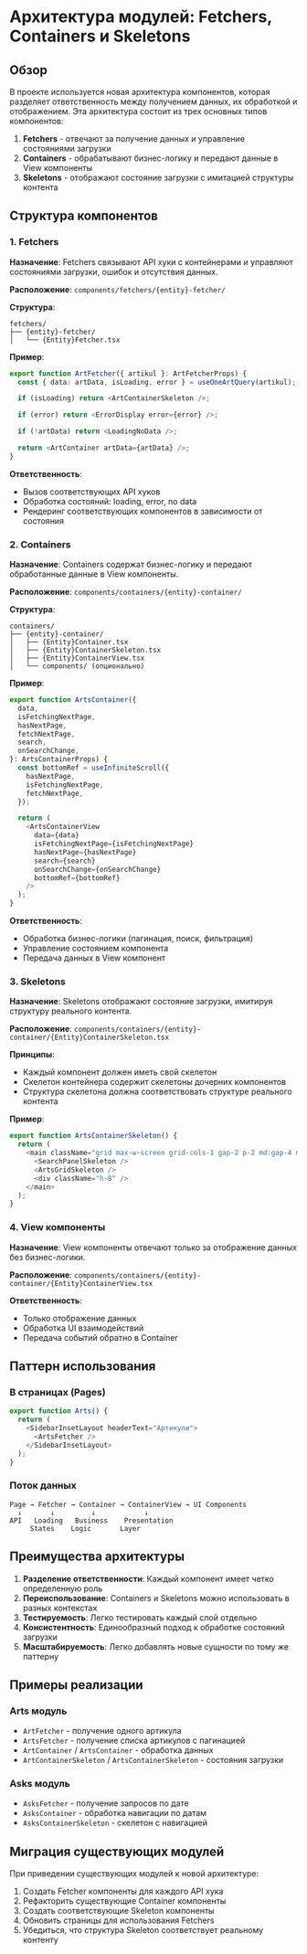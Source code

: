 # Архитектура модулей: Fetchers, Containers и Skeletons

## Обзор

В проекте используется новая архитектура компонентов, которая разделяет ответственность между получением данных, их обработкой и отображением. Эта архитектура состоит из трех основных типов компонентов:

1. **Fetchers** - отвечают за получение данных и управление состояниями загрузки
2. **Containers** - обрабатывают бизнес-логику и передают данные в View компоненты
3. **Skeletons** - отображают состояние загрузки с имитацией структуры контента

## Структура компонентов

### 1. Fetchers

**Назначение**: Fetchers связывают API хуки с контейнерами и управляют состояниями загрузки, ошибок и отсутствия данных.

**Расположение**: `components/fetchers/{entity}-fetcher/`

**Структура**:

```
fetchers/
├── {entity}-fetcher/
│   └── {Entity}Fetcher.tsx
```

**Пример**:

```typescript
export function ArtFetcher({ artikul }: ArtFetcherProps) {
  const { data: artData, isLoading, error } = useOneArtQuery(artikul);

  if (isLoading) return <ArtContainerSkeleton />;

  if (error) return <ErrorDisplay error={error} />;

  if (!artData) return <LoadingNoData />;

  return <ArtContainer artData={artData} />;
}
```

**Ответственность**:

- Вызов соответствующих API хуков
- Обработка состояний: loading, error, no data
- Рендеринг соответствующих компонентов в зависимости от состояния

### 2. Containers

**Назначение**: Containers содержат бизнес-логику и передают обработанные данные в View компоненты.

**Расположение**: `components/containers/{entity}-container/`

**Структура**:

```
containers/
├── {entity}-container/
│   ├── {Entity}Container.tsx
│   ├── {Entity}ContainerSkeleton.tsx
│   ├── {Entity}ContainerView.tsx
│   └── components/ (опционально)
```

**Пример**:

```typescript
export function ArtsContainer({
  data,
  isFetchingNextPage,
  hasNextPage,
  fetchNextPage,
  search,
  onSearchChange,
}: ArtsContainerProps) {
  const bottomRef = useInfiniteScroll({
    hasNextPage,
    isFetchingNextPage,
    fetchNextPage,
  });

  return (
    <ArtsContainerView
      data={data}
      isFetchingNextPage={isFetchingNextPage}
      hasNextPage={hasNextPage}
      search={search}
      onSearchChange={onSearchChange}
      bottomRef={bottomRef}
    />
  );
}
```

**Ответственность**:

- Обработка бизнес-логики (пагинация, поиск, фильтрация)
- Управление состоянием компонента
- Передача данных в View компонент

### 3. Skeletons

**Назначение**: Skeletons отображают состояние загрузки, имитируя структуру реального контента.

**Расположение**: `components/containers/{entity}-container/{Entity}ContainerSkeleton.tsx`

**Принципы**:

- Каждый компонент должен иметь свой скелетон
- Скелетон контейнера содержит скелетоны дочерних компонентов
- Структура скелетона должна соответствовать структуре реального контента

**Пример**:

```typescript
export function ArtsContainerSkeleton() {
  return (
    <main className="grid max-w-screen grid-cols-1 gap-2 p-2 md:gap-4 md:p-4">
      <SearchPanelSkeleton />
      <ArtsGridSkeleton />
      <div className="h-8" />
    </main>
  );
}
```

### 4. View компоненты

**Назначение**: View компоненты отвечают только за отображение данных без бизнес-логики.

**Расположение**: `components/containers/{entity}-container/{Entity}ContainerView.tsx`

**Ответственность**:

- Только отображение данных
- Обработка UI взаимодействий
- Передача событий обратно в Container

## Паттерн использования

### В страницах (Pages)

```typescript
export function Arts() {
  return (
    <SidebarInsetLayout headerText="Артикули">
      <ArtsFetcher />
    </SidebarInsetLayout>
  );
}
```

### Поток данных

```
Page → Fetcher → Container → ContainerView → UI Components
  ↓       ↓         ↓            ↓
API   Loading   Business    Presentation
     States    Logic       Layer
```

## Преимущества архитектуры

1. **Разделение ответственности**: Каждый компонент имеет четко определенную роль
2. **Переиспользование**: Containers и Skeletons можно использовать в разных контекстах
3. **Тестируемость**: Легко тестировать каждый слой отдельно
4. **Консистентность**: Единообразный подход к обработке состояний загрузки
5. **Масштабируемость**: Легко добавлять новые сущности по тому же паттерну

## Примеры реализации

### Arts модуль

- `ArtFetcher` - получение одного артикула
- `ArtsFetcher` - получение списка артикулов с пагинацией
- `ArtContainer` / `ArtsContainer` - обработка данных
- `ArtContainerSkeleton` / `ArtsContainerSkeleton` - состояния загрузки

### Asks модуль

- `AsksFetcher` - получение запросов по дате
- `AsksContainer` - обработка навигации по датам
- `AsksContainerSkeleton` - скелетон с навигацией

## Миграция существующих модулей

При приведении существующих модулей к новой архитектуре:

1. Создать Fetcher компоненты для каждого API хука
2. Рефакторить существующие Container компоненты
3. Создать соответствующие Skeleton компоненты
4. Обновить страницы для использования Fetchers
5. Убедиться, что структура Skeleton соответствует реальному контенту
